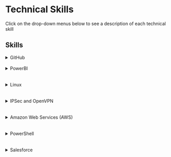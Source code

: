 <h1> Technical Skills </h1>
Click on the drop-down menus below to see a description of each technical skill

<h2> Skills </h2>

<details><summary>GitHub</summary>
  <h4> Description: </h4>
  I completed the introductory GitHub learning labs, "First Day on GitHub" and "First Week on GitHub", offered on the GitHub website:
  https://lab.github.com/courses
  
  **Lessons Completed:**
  <ul>
    <li>Introduction to GitHub</li>
    <li>Communicating Using Markdown</li>
    <li>Uploading Projects to GitHub</li>
    <li>Creating a GitHub Homepage</li>
    <li>Merging Pull Requests</li>
    <li>Reviewing Pull Requests</li>
    <li>Managing Merge Conflicts</li>
    <li>Securing Workflows</li>
  </ul>
  
</details>

<br>

<details><summary>PowerBI</summary>
  <h4> Description: </h4>
  
</details>

<br>

<br>

<details><summary>Linux</summary>
  <h4> Description: </h4>
  
</details>

<br>

<br>

<details><summary>IPSec and OpenVPN</summary>
  <h4> Description: </h4>
  
</details>

<br>

<br>

<details><summary>Amazon Web Services (AWS)</summary>
  <h4> Description: </h4>
  
</details>

<br>

<br>

<details><summary>PowerShell</summary>
  <h4> Description: </h4>
  
</details>

<br>

<br>

<details><summary>Salesforce</summary>
  <h4> Description: </h4>
  
</details>


